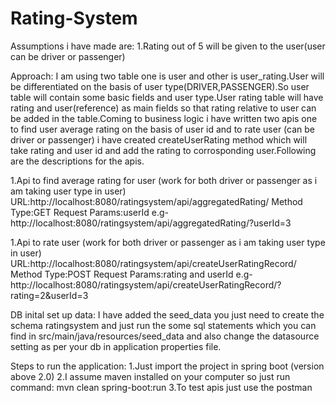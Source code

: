# Rating-System

Assumptions i have made are:
1.Rating out of 5 will be given to the user(user can be driver or passenger)

Approach:
I am using two table one is user and other is user_rating.User will be differentiated on the basis of user type(DRIVER,PASSENGER).So user table will contain some basic fields and user type.User rating table will have rating and user(reference) as main fields so that rating relative to user can be added in the table.Coming to business logic i have written two apis one to find user average rating on the basis of user id and to rate user (can be driver or passenger) i have created createUserRating method which will take rating and user id and add the rating to corrosponding user.Following are the descriptions for the apis.

1.Api to find average rating for user (work for both driver or passenger as i am taking user type in user)
URL:http://localhost:8080/ratingsystem/api/aggregatedRating/
Method Type:GET
Request Params:userId
e.g-http://localhost:8080/ratingsystem/api/aggregatedRating/?userId=3


1.Api to rate user (work for both driver or passenger as i am taking user type in user)
URL:http://localhost:8080/ratingsystem/api/createUserRatingRecord/
Method Type:POST
Request Params:rating and userId
e.g- http://localhost:8080/ratingsystem/api/createUserRatingRecord/?rating=2&userId=3

DB inital set up data:
I have added the seed_data you just need to create the schema ratingsystem and just run the some sql statements which you can find in src/main/java/resources/seed_data and also change the datasource setting as per your db in application properties file.

Steps to run the application:
1.Just import the project in spring boot (version above 2.0)
2.I assume maven installed on your computer so just run command:
mvn clean spring-boot:run 
3.To test apis just use the postman 
